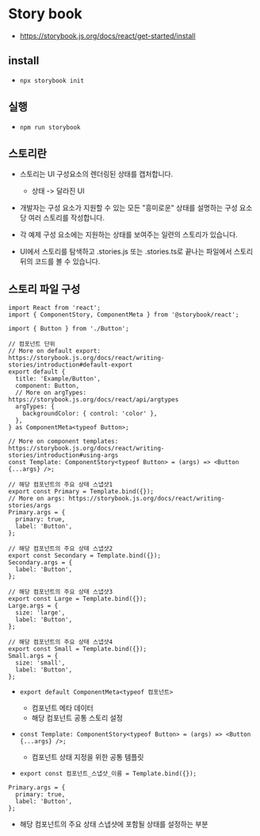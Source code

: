 # Story book

- https://storybook.js.org/docs/react/get-started/install

## install

- `npx storybook init`

## 실행

- `npm run storybook`

## 스토리란

- 스토리는 UI 구성요소의 렌더링된 상태를 캡처합니다.

  - 상태 -> 달라진 UI

- 개발자는 구성 요소가 지원할 수 있는 모든 "흥미로운" 상태를 설명하는 구성 요소당 여러 스토리를 작성합니다.

- 각 예제 구성 요소에는 지원하는 상태를 보여주는 일련의 스토리가 있습니다.
- UI에서 스토리를 탐색하고 .stories.js 또는 .stories.ts로 끝나는 파일에서 스토리 뒤의 코드를 볼 수 있습니다.

## 스토리 파일 구성

```tsx
import React from 'react';
import { ComponentStory, ComponentMeta } from '@storybook/react';

import { Button } from './Button';

// 컴포넌트 단위
// More on default export: https://storybook.js.org/docs/react/writing-stories/introduction#default-export
export default {
  title: 'Example/Button',
  component: Button,
  // More on argTypes: https://storybook.js.org/docs/react/api/argtypes
  argTypes: {
    backgroundColor: { control: 'color' },
  },
} as ComponentMeta<typeof Button>;

// More on component templates: https://storybook.js.org/docs/react/writing-stories/introduction#using-args
const Template: ComponentStory<typeof Button> = (args) => <Button {...args} />;

// 해당 컴포넌트의 주요 상태 스냅샷1
export const Primary = Template.bind({});
// More on args: https://storybook.js.org/docs/react/writing-stories/args
Primary.args = {
  primary: true,
  label: 'Button',
};

// 해당 컴포넌트의 주요 상태 스냅샷2
export const Secondary = Template.bind({});
Secondary.args = {
  label: 'Button',
};

// 해당 컴포넌트의 주요 상태 스냅샷3
export const Large = Template.bind({});
Large.args = {
  size: 'large',
  label: 'Button',
};

// 해당 컴포넌트의 주요 상태 스냅샷4
export const Small = Template.bind({});
Small.args = {
  size: 'small',
  label: 'Button',
};
```

- `export default ComponentMeta<typeof 컴포넌트>`

  - 컴포넌트 메타 데이터
  - 해당 컴포넌트 공통 스토리 설정

- `const Template: ComponentStory<typeof Button> = (args) => <Button {...args} />;`

  - 컴포넌트 상태 지정을 위한 공통 템플릿

- `export const 컴포넌트_스냅샷_이름 = Template.bind({});`

```tsx
Primary.args = {
  primary: true,
  label: 'Button',
};
```

- 해당 컴포넌트의 주요 상태 스냅샷에 포함될 상태를 설정하는 부분
